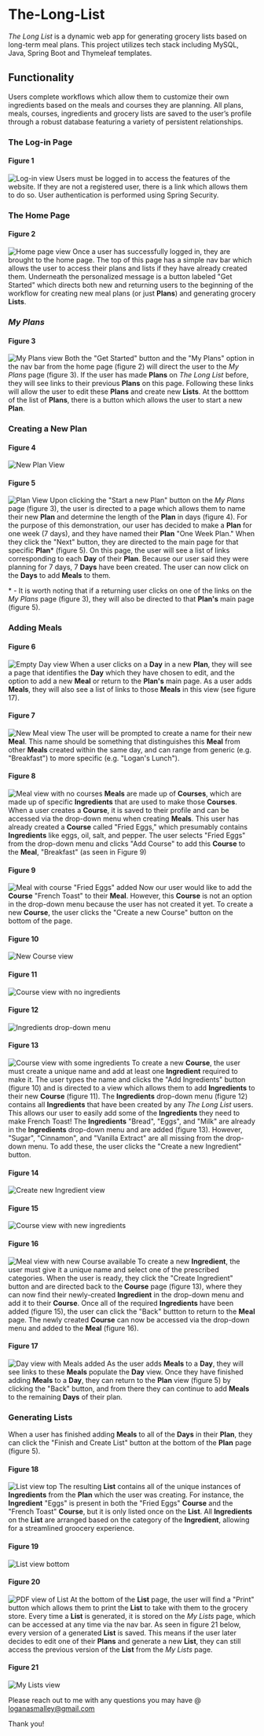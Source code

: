 # The-Long-List

*The Long List* is a dynamic web app for generating grocery lists based on long-term meal plans. This project utilizes tech stack including MySQL, Java, Spring Boot and Thymeleaf templates.

## Functionality
Users complete workflows which allow them to customize their own ingredients based on the meals and courses they are planning. All plans, meals, courses, ingredients and grocery lists are saved to the user’s profile through a robust database featuring a variety of persistent relationships.

### The Log-in Page

#### Figure 1
![Log-in view](https://github.com/las5h4/The-Long-List/blob/master/Figures/TLL_fig1_login.png)
Users must be logged in to access the features of the website. If they are not a registered user, there is a link which allows them to do so. User authentication is performed using Spring Security.

### The Home Page

#### Figure 2
![Home page view](https://github.com/las5h4/The-Long-List/blob/master/Figures/TLL_fig2_homepage.png)
Once a user has successfully logged in, they are brought to the home page. The top of this page has a simple nav bar which allows the user to access their plans and lists if they have already created them. Underneath the personalized message is a button labeled "Get Started" which directs both new and returning users to the beginning of the workflow for creating new meal plans (or just **Plans**) and generating grocery **Lists**.

### *My Plans*

#### Figure 3
![My Plans view](https://github.com/las5h4/The-Long-List/blob/master/Figures/TLL_fig3_myplans.png)
Both the "Get Started" button and the "My Plans" option in the nav bar from the home page (figure 2) will direct the user to the *My Plans* page (figure 3). If the user has made **Plans** on *The Long List* before, they will see links to their previous **Plans** on this page. Following these links will allow the user to edit these **Plans** and create new **Lists**. At the botttom of the list of **Plans**, there is a button which allows the user to start a new **Plan**.   

### Creating a New **Plan**

#### Figure 4
![New Plan View](https://github.com/las5h4/The-Long-List/blob/master/Figures/TLL_fig4_startnewplan.png)
#### Figure 5
![Plan View](https://github.com/las5h4/The-Long-List/blob/master/Figures/TLL_fig5_planview.png)
Upon clicking the "Start a new Plan" button on the *My Plans* page (figure 3), the user is directed to a page which allows them to name their new **Plan** and determine the length of the **Plan** in days (figure 4). For the purpose of this demonstration, our user has decided to make a **Plan** for one week (7 days), and they have named their **Plan** "One Week Plan." When they click the "Next" button, they are directed to the main page for that specific **Plan**\* (figure 5). On this page, the user will see a list of links corresponding to each **Day** of their **Plan**. Because our user said they were planning for 7 days, 7 **Days** have been created. The user can now click on the **Days** to add **Meals** to them.

\* - It is worth noting that if a returning user clicks on one of the links on the *My Plans* page (figure 3), they will also be directed to that **Plan's** main page (figure 5).

### Adding **Meals**

#### Figure 6
![Empty Day view](https://github.com/las5h4/The-Long-List/blob/master/Figures/TLL_fig6_dayviewnomeals.png)
When a user clicks on a **Day** in a new **Plan**, they will see a page that identifies the **Day** which they have chosen to edit, and the option to add a new **Meal** or return to the **Plan's** main page. As a user adds **Meals**, they will also see a list of links to those **Meals** in this view (see figure 17).

#### Figure 7
![New Meal view](https://github.com/las5h4/The-Long-List/blob/master/Figures/TLL_fig7_addnewmeal.png)
The user will be prompted to create a name for their new **Meal**. This name should be something that distinguishes this **Meal** from other **Meals** created within the same day, and can range from generic (e.g. "Breakfast") to more specific (e.g. "Logan's Lunch").

#### Figure 8
![Meal view with no courses](https://github.com/las5h4/The-Long-List/blob/master/Figures/TLL_fig8_mealviewnocourses.png)
**Meals** are made up of **Courses**, which are made up of specific **Ingredients** that are used to make those **Courses**. When a user creates a **Course**, it is saved to their profile and can be accessed via the drop-down menu when creating **Meals**. This user has already created a **Course** called "Fried Eggs," which presumably contains **Ingredients** like eggs, oil, salt, and pepper. The user selects "Fried Eggs" from the drop-down menu and clicks "Add Course" to add this **Course** to the **Meal**, "Breakfast" (as seen in Figure 9)

#### Figure 9
![Meal with course "Fried Eggs" added](https://github.com/las5h4/The-Long-List/blob/master/Figures/TLL_fig9_mealviewexistingcourse.png)
Now our user would like to add the **Course** "French Toast" to their **Meal**. However, this **Course** is not an option in the drop-down menu because the user has not created it yet. To create a new **Course**, the user clicks the "Create a new Course" button on the bottom of the page.

#### Figure 10
![New Course view](https://github.com/las5h4/The-Long-List/blob/master/Figures/TLL_fig10_newcourseview.png)
#### Figure 11
![Course view with no ingredients](https://github.com/las5h4/The-Long-List/blob/master/Figures/TLL_fig11_courseviewnoingredients.png)
#### Figure 12
![Ingredients drop-down menu](https://github.com/las5h4/The-Long-List/blob/master/Figures/TLL_fig12_ingredientdropdown.png)
#### Figure 13
![Course view with some ingredients](https://github.com/las5h4/The-Long-List/blob/master/Figures/TLL_fig13_courseviewexistingingredients.png)
To create a new **Course**, the user must create a unique name and add at least one **Ingredient** required to make it. The user types the name and clicks the "Add Ingredients" button (figure 10) and is directed to a view which allows them to add **Ingredients** to their new **Course** (figure 11). The **Ingredients** drop-down menu (figure 12) contains all **Ingredients** that have been created by any *The Long List* users. This allows our user to easily add some of the **Ingredients** they need to make French Toast! The **Ingredients** "Bread", "Eggs", and "Milk" are already in the **Ingredients** drop-down menu and are added (figure 13). However, "Sugar", "Cinnamon", and "Vanilla Extract" are all missing from the drop-down menu. To add these, the user clicks the "Create a new Ingredient" button. 

#### Figure 14
![Create new Ingredient view](https://github.com/las5h4/The-Long-List/blob/master/Figures/TLL_fig14_createingredientview.png)
#### Figure 15
![Course view with new ingredients](https://github.com/las5h4/The-Long-List/blob/master/Figures/TLL_fig15_courseviewnewingredients.png)
#### Figure 16
![Meal view with new Course available](https://github.com/las5h4/The-Long-List/blob/master/Figures/TLL_fig16_mealviewnewcourse.png)
To create a new **Ingredient**, the user must give it a unique name and select one of the prescribed categories. When the user is ready, they click the "Create Ingredient" button and are directed back to the **Course** page (figure 13), where they can now find their newly-created **Ingredient** in the drop-down menu and add it to their **Course**. Once all of the required **Ingredients** have been added (figure 15), the user can click the "Back" buttton to return to the **Meal** page. The newly created **Course** can now be accessed via the drop-down menu and added to the **Meal** (figure 16).

#### Figure 17
![Day view with Meals added](https://github.com/las5h4/The-Long-List/blob/master/Figures/TLL_fig17_dayviewwithmeals.png)
As the user adds **Meals** to a **Day**, they will see links to these **Meals** populate the **Day** view. Once they have finished adding **Meals** to a **Day**, they can return to the **Plan** view (figure 5) by clicking the "Back" button, and from there they can continue to add **Meals** to the remaining **Days** of their plan.

### Generating Lists

When a user has finished adding **Meals** to all of the **Days** in their **Plan**, they can click the "Finish and Create List" button at the bottom of the **Plan** page (figure 5).

#### Figure 18
![List view top](https://github.com/las5h4/The-Long-List/blob/master/Figures/TLL_fig18_listviewtop.png)
The resulting **List** contains all of the unique instances of **Ingredients** from the **Plan** which the user was creating. For instance, the **Ingredient** "Eggs" is present in both the "Fried Eggs" **Course** and the "French Toast" **Course**, but it is only listed once on the **List**. All **Ingredients** on the **List** are arranged based on the category of the **Ingredient**, allowing for a streamlined groocery experience.

#### Figure 19
![List view bottom](https://github.com/las5h4/The-Long-List/blob/master/Figures/TLL_fig19_listviewbottom.png)
#### Figure 20
![PDF view of List](https://github.com/las5h4/The-Long-List/blob/master/Figures/TLL_fig20_printpdfexample.png)
At the bottom of the **List** page, the user will find a "Print" button which allows them to print the **List** to take with them to the grocery store. Every time a **List** is generated, it is stored on the *My Lists* page, which can be accessed at any time via the nav bar. As seen in figure 21 below, every version of a generated **List** is saved. This means if the user later decides to edit one of their **Plans** and generate a new **List**, they can still access the previous version of the **List** from the *My Lists* page.

#### Figure 21
![My Lists view](https://github.com/las5h4/The-Long-List/blob/master/Figures/TLL_fig21_mylistsview.png)

Please reach out to me with any questions you may have @ loganasmalley@gmail.com

Thank you!
